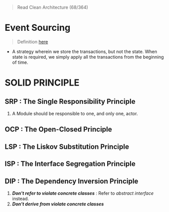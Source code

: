 > Read Clean Architecture (68/364)
# Event Sourcing
> Definition [here](https://martinfowler.com/eaaDev/EventSourcing.html)
- A strategy wherein we store the transactions, but not the state. When state is required, we simply apply all the transactions from the beginning of time.

# SOLID PRINCIPLE

## SRP : The Single Responsibility Principle

1. A Module should be responsible to one, and only one, actor.

## OCP : The Open-Closed Principle

## LSP : The Liskov Substitution Principle

## ISP : The Interface Segregation Principle

## DIP : The Dependency Inversion Principle

1. _**Don't refer to violate concrete classes**_ : Refer to _abstract interface_ instead. 
2. _**Don't derive from violate concrete classes**_
<!--stackedit_data:
eyJoaXN0b3J5IjpbNjQ2NTU4NDYxLC0xMDU1NTc4NTQwLDE3NT
IzMjQ1MjksMjExMDk0NTI2NV19
-->